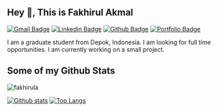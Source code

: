 ## Hey 👋, This is Fakhirul Akmal
[![Gmail Badge](https://img.shields.io/badge/-inyour.nase@gmail.com-c14438?style=flat&logo=Gmail&logoColor=white&link=mailto:inyour.nase@gmail.com)](mailto:inyour.nase@gmail.com) 
[![Linkedin Badge](https://img.shields.io/badge/-fakhirulakmal-544b071b7-0072b1?style=flat&logo=Linkedin&logoColor=white&link=https://www.linkedin.com/in/fakhirulakmal-544b071b7/)](https://www.linkedin.com/in/fakhirulakmal-544b071b7/) [![Github Badge](https://img.shields.io/badge/-fakhirula-grey?style=flat&logo=github&logoColor=white&link=https://github.com/fakhirula/)](https://www.github.com/fakhirula/) [![Portfolio Badge](https://img.shields.io/badge/portfolio-web-blue?style=flat&link=https://www.rulhaxor.net/)](https://www.rulhaxor.net/) <p align='left'>I am a graduate student from Depok, Indonesia. I am looking for full time opportunities. I am currently working on a small project.</p>
## Some of my Github Stats
<p align=left> <img src=https://komarev.com/ghpvc/?username=fakhirula alt=fakhirula /> </p>

[![Github stats](https://github-readme-stats.vercel.app/api?username=fakhirula&show_icons=true&include_all_commits=true)](https://github.com/fakhirula/github-readme-stats)
[![Top Langs](https://github-readme-stats.vercel.app/api/top-langs/?username=fakhirula&layout=compact)](https://github.com/fakhirula/github-readme-stats)

